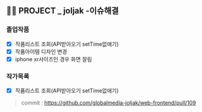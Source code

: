 ## 👩‍🎓 PROJECT _ joljak -이슈해결
### 졸업작품
- [x] 작품리스트 조회(API받아오기 setTime없애기)
- [x] 작품아이템 디자인 변경
- [x] iphone xr사이즈인 경우 화면 잘림

### 작가목록
- [x] 작품리스트 조회(API받아오기 setTime없애기)

> commit : https://github.com/globalmedia-joljak/web-frontend/pull/109
